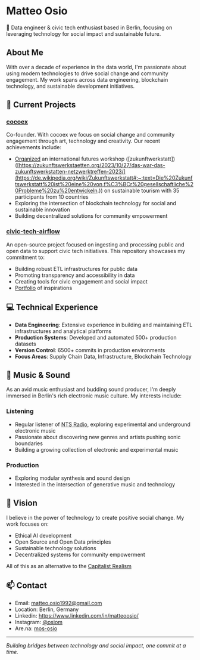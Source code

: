 # Matteo Osio

👋 Data engineer & civic tech enthusiast based in Berlin, focusing on leveraging technology for social impact and sustainable future.

## About Me

With over a decade of experience in the data world, I'm passionate about using modern technologies to drive social change and community engagement. My work spans across data engineering, blockchain technology, and sustainable development initiatives.

## 🚀 Current Projects

### [cocoex](https://www.cocoex.xyz/)
Co-founder. With cocoex we focus on social change and community engagement through art, technology and creativity. Our recent achievements include:
- [Organized](www.cocoex.xyz/horizon001) an international futures workshop ([zukunftwerkstatt])([https://zukunftswerkstaetten.org/2023/10/27/das-war-das-zukunftswerkstatten-netzwerktreffen-2023/](https://de.wikipedia.org/wiki/Zukunftswerkstatt#:~:text=Die%20Zukunftswerkstatt%20ist%20eine%20von,f%C3%BCr%20gesellschaftliche%20Probleme%20zu%20entwickeln.)) on sustainable tourism with 35 participants from 10 countries
- Exploring the intersection of blockchain technology for social and sustainable innovation
- Building decentralized solutions for community empowerment

### [civic-tech-airflow](https://github.com/osiom/civic-tech-airflow)
An open-source project focused on ingesting and processing public and open data to support civic tech initiatives. This repository showcases my commitment to:
- Building robust ETL infrastructures for public data
- Promoting transparency and accessibility in data
- Creating tools for civic engagement and social impact
- [Portfolio](https://www.are.na/mos-osiom/civic-tech-8we5rzqqdbc) of inspirations

## 💻 Technical Experience

- **Data Engineering**: Extensive experience in building and maintaining ETL infrastructures and analytical platforms
- **Production Systems**: Developed and automated 500+ production datasets
- **Version Control**: 6500+ commits in production environments
- **Focus Areas**: Supply Chain Data, Infrastructure, Blockchain Technology

## 🎵 Music & Sound

As an avid music enthusiast and budding sound producer, I'm deeply immersed in Berlin's rich electronic music culture. My interests include:

### Listening
- Regular listener of [NTS Radio](https://www.nts.live/), exploring experimental and underground electronic music
- Passionate about discovering new genres and artists pushing sonic boundaries
- Building a growing collection of electronic and experimental music

### Production
- Exploring modular synthesis and sound design
- Interested in the intersection of generative music and technology

## 🌱 Vision

I believe in the power of technology to create positive social change. My work focuses on:
- Ethical AI development
- Open Source and Open Data principles
- Sustainable technology solutions
- Decentralized systems for community empowerment

All of this as an alternative to the [Capitalist Realism](https://en.wikipedia.org/wiki/Capitalist_Realism)

## 📫 Contact

- Email: matteo.osio1992@gmail.com
- Location: Berlin, Germany
- Linkedin: https://www.linkedin.com/in/matteoosio/
- Instagram: [@osiom](https://www.instagram.com/osiom)
- Are.na: [mos-osio](https://www.are.na/mos-osiom/channels)

---

_Building bridges between technology and social impact, one commit at a time._
